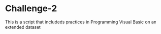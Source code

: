 # Challenge-2
This is a script that includeds practices in Programming Visual Basic on an extended dataset 
